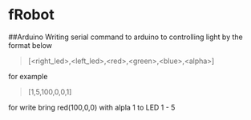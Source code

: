 # fRobot

##Arduino
Writing serial command to arduino to controlling light by the format below
>[\<right_led\>,\<left_led\>,\<red\>,\<green\>,\<blue\>,\<alpha\>]

for example
>[1,5,100,0,0,1]

for write bring red(100,0,0) with alpla 1 to LED 1 - 5 

